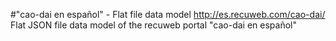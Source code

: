 #"cao-dai en español" - Flat file data model
http://es.recuweb.com/cao-dai/
Flat JSON file data model of the recuweb portal "cao-dai en español"
